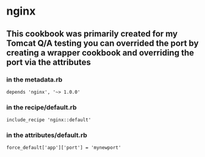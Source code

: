 # nginx

## This cookbook was primarily created for my Tomcat Q/A testing you can overrided the port by creating a wrapper cookbook and overriding the port via the attributes

### in the metadata.rb
```
depends 'nginx', '~> 1.0.0'
```
### in the recipe/default.rb
```
include_recipe 'nginx::default'
```
### in the attributes/default.rb

```
force_default['app']['port'] = 'mynewport'
```

